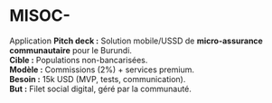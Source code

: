 # MISOC-
Application **Pitch deck :** Solution mobile/USSD de **micro-assurance communautaire** pour le Burundi.  
**Cible :** Populations non-bancarisées.  
**Modèle :** Commissions (2%) + services premium.  
**Besoin :** 15k USD (MVP, tests, communication).  
**But :** Filet social digital, géré par la communauté.

